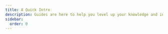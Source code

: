 ```yaml
---
title: A Quick Intro
description: Guides are here to help you level up your knowledge and insight of Wink on any topic.
sidebar:
  order: 0
---
```


